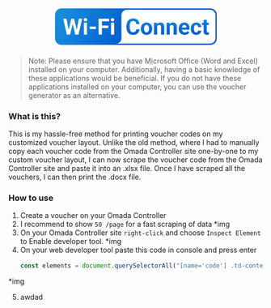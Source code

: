 <h2 align="center">
  <img src="https://raw.githubusercontent.com/MinecraftJohn/wifi-connect/c7b20d4265e91d601fb6f1e531d9c90a1ff9ae15/assets/svg/wifi-connect-logo.svg" height="72" alt="Wi-Fi Connect - An Customized Omada Portal"/>
</h2>

> Note: Please ensure that you have Microsoft Office (Word and Excel) installed on your computer. Additionally, having a basic knowledge of these applications would be beneficial. If you do not have these applications installed on your computer, you can use the voucher generator as an alternative.

### What is this?

This is my hassle-free method for printing voucher codes on my customized voucher layout. Unlike the old method, where I had to manually copy each voucher code from the Omada Controller site one-by-one to my custom voucher layout, I can now scrape the voucher code from the Omada Controller site and paste it into an .xlsx file. Once I have scraped all the vouchers, I can then print the .docx file.

### How to use

1. Create a voucher on your Omada Controller
2. I recommend to show `50 /page` for a fast scraping of data
*img
3. On your Omada Controller site `right-click` and choose `Inspect Element` to Enable developer tool.
*img
4. On your web developer tool paste this code in console and press enter
   ```js
   const elements = document.querySelectorAll("[name='code'] .td-content .content"); let textContent = ""; elements.forEach((element) => {textContent += element.textContent + "\n"}); console.log(textContent);
   ```
*img

5. awdad